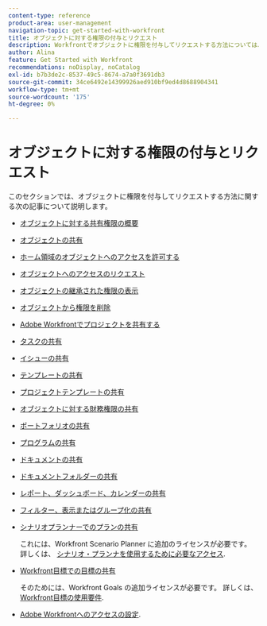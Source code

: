 ```yaml
---
content-type: reference
product-area: user-management
navigation-topic: get-started-with-workfront
title: オブジェクトに対する権限の付与とリクエスト
description: Workfrontでオブジェクトに権限を付与してリクエストする方法については、以下の記事を参照してください。
author: Alina
feature: Get Started with Workfront
recommendations: noDisplay, noCatalog
exl-id: b7b3de2c-8537-49c5-8674-a7a0f3691db3
source-git-commit: 34ce6492e14399926aed910bf9ed4d8688904341
workflow-type: tm+mt
source-wordcount: '175'
ht-degree: 0%

---
```


# オブジェクトに対する権限の付与とリクエスト

このセクションでは、オブジェクトに権限を付与してリクエストする方法に関する次の記事について説明します。

* [オブジェクトに対する共有権限の概要](../../workfront-basics/grant-and-request-access-to-objects/sharing-permissions-on-objects-overview.md)
* [オブジェクトの共有](../../workfront-basics/grant-and-request-access-to-objects/share-an-object.md)
* [ホーム領域のオブジェクトへのアクセスを許可する](../../workfront-basics/grant-and-request-access-to-objects/grant-access-home.md)
* [オブジェクトへのアクセスのリクエスト](../../workfront-basics/grant-and-request-access-to-objects/request-access.md)
* [オブジェクトの継承された権限の表示](../../workfront-basics/grant-and-request-access-to-objects/view-inherited-permissions-on-objects.md)
* [オブジェクトから権限を削除](../../workfront-basics/grant-and-request-access-to-objects/remove-permissions-from-objects.md)
* [Adobe Workfrontでプロジェクトを共有する](../../workfront-basics/grant-and-request-access-to-objects/share-a-project.md)
* [タスクの共有](../../workfront-basics/grant-and-request-access-to-objects/share-a-task.md)
* [イシューの共有](../../workfront-basics/grant-and-request-access-to-objects/share-an-issue.md)
* [テンプレートの共有](../../workfront-basics/grant-and-request-access-to-objects/share-a-template.md)
* [プロジェクトテンプレートの共有](../../manage-work/projects/create-and-manage-templates/share-project-template.md)
* [オブジェクトに対する財務権限の共有](../../workfront-basics/grant-and-request-access-to-objects/share-financial-permissions-object.md)
* [ポートフォリオの共有](../../workfront-basics/grant-and-request-access-to-objects/share-a-portfolio..md)
* [プログラムの共有](../../workfront-basics/grant-and-request-access-to-objects/share-a-program.md)
* [ドキュメントの共有](../../workfront-basics/grant-and-request-access-to-objects/document-permissions.md)
* [ドキュメントフォルダーの共有](../../workfront-basics/grant-and-request-access-to-objects/share-a-document-folder.md)
* [レポート、ダッシュボード、カレンダーの共有](../../workfront-basics/grant-and-request-access-to-objects/permissions-reports-dashboards-calendars.md)
* [フィルター、表示またはグループ化の共有](../../reports-and-dashboards/reports/reporting-elements/share-filter-view-grouping.md)
* [シナリオプランナーでのプランの共有](../../scenario-planner/share-a-plan.md)

  これには、Workfront Scenario Planner に追加のライセンスが必要です。 詳しくは、 [シナリオ・プランナを使用するために必要なアクセス](../../scenario-planner/access-needed-to-use-sp.md).

* [Workfront目標での目標の共有](../../workfront-goals/workfront-goals-settings/share-a-goal.md)

  そのためには、Workfront Goals の追加ライセンスが必要です。 詳しくは、 [Workfront目標の使用要件](../../workfront-goals/goal-management/access-needed-for-wf-goals.md).

* [Adobe Workfrontへのアクセスの設定](../../administration-and-setup/add-users/configure-and-grant-access/configure-access.md).
